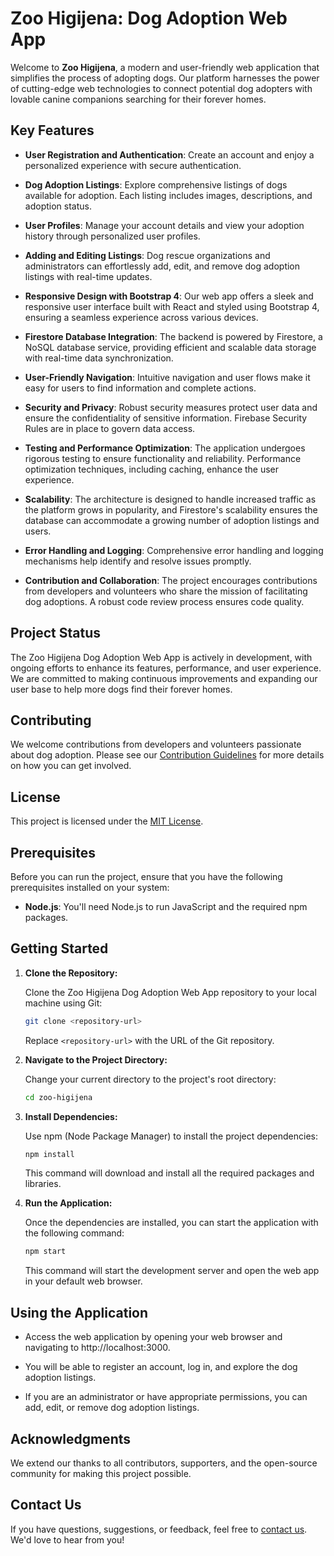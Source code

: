 # Zoo Higijena: Dog Adoption Web App

Welcome to **Zoo Higijena**, a modern and user-friendly web application that simplifies the process of adopting dogs. Our platform harnesses the power of cutting-edge web technologies to connect potential dog adopters with lovable canine companions searching for their forever homes.

## Key Features

- **User Registration and Authentication**: Create an account and enjoy a personalized experience with secure authentication.

- **Dog Adoption Listings**: Explore comprehensive listings of dogs available for adoption. Each listing includes images, descriptions, and adoption status.

- **User Profiles**: Manage your account details and view your adoption history through personalized user profiles.

- **Adding and Editing Listings**: Dog rescue organizations and administrators can effortlessly add, edit, and remove dog adoption listings with real-time updates.

- **Responsive Design with Bootstrap 4**: Our web app offers a sleek and responsive user interface built with React and styled using Bootstrap 4, ensuring a seamless experience across various devices.

- **Firestore Database Integration**: The backend is powered by Firestore, a NoSQL database service, providing efficient and scalable data storage with real-time data synchronization.

- **User-Friendly Navigation**: Intuitive navigation and user flows make it easy for users to find information and complete actions.

- **Security and Privacy**: Robust security measures protect user data and ensure the confidentiality of sensitive information. Firebase Security Rules are in place to govern data access.

- **Testing and Performance Optimization**: The application undergoes rigorous testing to ensure functionality and reliability. Performance optimization techniques, including caching, enhance the user experience.

- **Scalability**: The architecture is designed to handle increased traffic as the platform grows in popularity, and Firestore's scalability ensures the database can accommodate a growing number of adoption listings and users.

- **Error Handling and Logging**: Comprehensive error handling and logging mechanisms help identify and resolve issues promptly.

- **Contribution and Collaboration**: The project encourages contributions from developers and volunteers who share the mission of facilitating dog adoptions. A robust code review process ensures code quality.

## Project Status

The Zoo Higijena Dog Adoption Web App is actively in development, with ongoing efforts to enhance its features, performance, and user experience. We are committed to making continuous improvements and expanding our user base to help more dogs find their forever homes.

## Contributing

We welcome contributions from developers and volunteers passionate about dog adoption. Please see our [Contribution Guidelines](CONTRIBUTING.md) for more details on how you can get involved.

## License

This project is licensed under the [MIT License](LICENSE).

## Prerequisites

Before you can run the project, ensure that you have the following prerequisites installed on your system:

- **Node.js**: You'll need Node.js to run JavaScript and the required npm packages.

## Getting Started

1. **Clone the Repository:**

    Clone the Zoo Higijena Dog Adoption Web App repository to your local machine using Git:

    ```bash
    git clone <repository-url>
    ```

    Replace `<repository-url>` with the URL of the Git repository.

2. **Navigate to the Project Directory:**

    Change your current directory to the project's root directory:

    ```bash
    cd zoo-higijena
    ```

3. **Install Dependencies:**

    Use npm (Node Package Manager) to install the project dependencies:

    ```bash
    npm install
    ```

    This command will download and install all the required packages and libraries.

4. **Run the Application:**

    Once the dependencies are installed, you can start the application with the following command:

    ```bash
    npm start
    ```

    This command will start the development server and open the web app in your default web browser.

## Using the Application

- Access the web application by opening your web browser and navigating to http://localhost:3000.

- You will be able to register an account, log in, and explore the dog adoption listings.

- If you are an administrator or have appropriate permissions, you can add, edit, or remove dog adoption listings.


## Acknowledgments

We extend our thanks to all contributors, supporters, and the open-source community for making this project possible.

## Contact Us

If you have questions, suggestions, or feedback, feel free to [contact us](mailto:milosavljevic@skiff.com). We'd love to hear from you!

